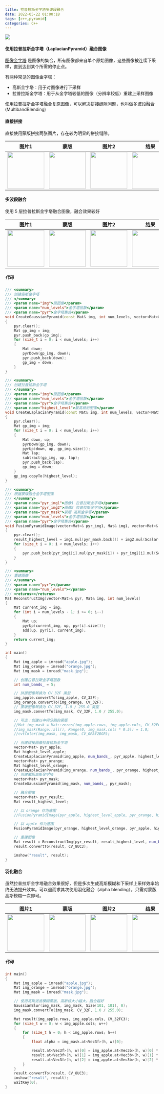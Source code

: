 ```yaml
---
title: 拉普拉斯金字塔多波段融合
date: 2022-05-22 01:00:18
tags: [c++,pyramid]
categories: C++
---
```

<img src="https://sadness96.github.io/images/blog/cpp-Pyramid/pyramidTitle.jpg"/>

<!-- more -->
#### 使用拉普拉斯金字塔（LaplacianPyramid）融合图像
[图像金字塔](https://docs.opencv.org/4.x/dc/dff/tutorial_py_pyramids.html) 是图像的集合，所有图像都来自单个原始图像，这些图像被连续下采样，直到达到某个所需的停止点。

有两种常见的图像金字塔：
* 高斯金字塔：用于对图像进行下采样
* 拉普拉斯金字塔：用于从金字塔较低的图像（分辨率较低）重建上采样图像

使用拉普拉斯金字塔融合复原图像，可以解决拼接缝隙问题，也叫做多波段融合(MultibandBlending)

#### 直接拼接
直接使用蒙版拼接两张图片，存在较为明显的拼接缝隙。

| 图片1 | 蒙版 | 图片2 | 结果 |
| ---- | ---- | ---- | ---- |
| <img src="https://sadness96.github.io/images/blog/cpp-Pyramid/apple.jpg" width='120px'/> | <img src="https://sadness96.github.io/images/blog/cpp-Pyramid/mask.jpg" width='120px'/> | <img src="https://sadness96.github.io/images/blog/cpp-Pyramid/orange.jpg" width='120px'/> | <img src="https://sadness96.github.io/images/blog/cpp-Pyramid/result0.jpg" width='120px'/> |

#### 多波段融合
使用 5 层拉普拉斯金字塔融合图像，融合效果较好

| 图片1 | 蒙版 | 图片2 | 结果 |
| ---- | ---- | ---- | ---- |
| <img src="https://sadness96.github.io/images/blog/cpp-Pyramid/apple.jpg" width='120px'/> | <img src="https://sadness96.github.io/images/blog/cpp-Pyramid/mask.jpg" width='120px'/> | <img src="https://sadness96.github.io/images/blog/cpp-Pyramid/orange.jpg" width='120px'/> | <img src="https://sadness96.github.io/images/blog/cpp-Pyramid/result5.jpg" width='120px'/> |

##### 代码
``` CPP
/// <summary>
/// 创建高斯金字塔
/// </summary>
/// <param name="img">原图像</param>
/// <param name="num_levels">金字塔层数</param>
/// <param name="pyr">金字塔集合</param>
void CreateGaussianPyramid(const Mat& img, int num_levels, vector<Mat>& pyr)
{
	pyr.clear();
	Mat gp_img = img;
	pyr.push_back(gp_img);
	for (size_t i = 0; i < num_levels; i++)
	{
		Mat down;
		pyrDown(gp_img, down);
		pyr.push_back(down);
		gp_img = down;
	}
}

/// <summary>
/// 创建拉普拉斯金字塔
/// </summary>
/// <param name="img">原图像</param>
/// <param name="num_levels">金字塔层数</param>
/// <param name="pyr">金字塔集合</param>
/// <param name="highest_level">最高级别图像</param>
void CreateLaplacianPyramid(const Mat& img, int num_levels, vector<Mat>& pyr, Mat& highest_level)
{
	pyr.clear();
	Mat gp_img = img;
	for (size_t i = 0; i < num_levels; i++)
	{
		Mat down, up;
		pyrDown(gp_img, down);
		pyrUp(down, up, gp_img.size());
		Mat lap;
		subtract(gp_img, up, lap);
		pyr.push_back(lap);
		gp_img = down;
	}
	gp_img.copyTo(highest_level);
}

/// <summary>
/// 根据蒙版融合金字塔图像
/// </summary>
/// <param name="pyr_img1">图像1 拉普拉斯金字塔</param>
/// <param name="pyr_img2">图像2 拉普拉斯金字塔</param>
/// <param name="pyr_mask">蒙版 高斯金字塔</param>
/// <param name="num_levels">金字塔层数</param>
/// <param name="pyr">金字塔集合</param>
void FusionPyramidImage(vector<Mat>& pyr_img1, Mat& img1, vector<Mat>& pyr_img2, Mat& img2, vector<Mat>& pyr_mask, int num_levels, vector<Mat>& pyr, Mat& result_highest_level)
{
	pyr.clear();
	result_highest_level = img1.mul(pyr_mask.back()) + img2.mul(Scalar(1.0, 1.0, 1.0) - pyr_mask.back());
	for (size_t i = 0; i < num_levels; i++)
	{
		pyr.push_back(pyr_img1[i].mul(pyr_mask[i]) + pyr_img2[i].mul(Scalar(1.0, 1.0, 1.0) - pyr_mask[i]));
	}
}

/// <summary>
/// 重建图像
/// </summary>
/// <param name="pyr"></param>
/// <param name="num_levels"></param>
/// <returns></returns>
Mat ReconstructImg(vector<Mat>& pyr, Mat& img, int num_levels)
{
	Mat current_img = img;
	for (int i = num_levels - 1; i >= 0; i--)
	{
		Mat up;
		pyrUp(current_img, up, pyr[i].size());
		add(up, pyr[i], current_img);
	}
	return current_img;
}

int main()
{
	Mat img_apple = imread("apple.jpg");
	Mat img_orange = imread("orange.jpg");
	Mat img_mask = imread("mask.jpg");

	// 创建拉普拉斯金字塔层数
	int num_bands_ = 5;

	// 拼接图像转换为 CV_32F 类型
	img_apple.convertTo(img_apple, CV_32F);
	img_orange.convertTo(img_orange, CV_32F);
	// 蒙版图像转换为 CV_32F, 1.0 / 255.0 类型
	img_mask.convertTo(img_mask, CV_32F, 1.0 / 255.0);

	// 可选：创建以中间分隔的蒙版
	//Mat img_mask = Mat::zeros(img_apple.rows, img_apple.cols, CV_32FC1);
	//img_mask(Range::all(), Range(0, img_mask.cols * 0.5)) = 1.0;
	//cvtColor(img_mask, img_mask, CV_GRAY2BGR);

	// 创建拼接图像拉普拉斯金字塔
	vector<Mat> pyr_apple;
	Mat highest_level_apple;
	CreateLaplacianPyramid(img_apple, num_bands_, pyr_apple, highest_level_apple);
	vector<Mat> pyr_orange;
	Mat highest_level_orange;
	CreateLaplacianPyramid(img_orange, num_bands_, pyr_orange, highest_level_orange);
	// 创建蒙版高斯金字塔
	vector<Mat> pyr_mask;
	CreateGaussianPyramid(img_mask, num_bands_, pyr_mask);

	// 融合图像
	vector<Mat> pyr_result;
	Mat result_highest_level;

	// 以 orange 作为底图
	//FusionPyramidImage(pyr_apple, highest_level_apple, pyr_orange, highest_level_orange, pyr_mask, num_bands_, pyr_result, result_highest_level);

	// 以 apple 作为底图
	FusionPyramidImage(pyr_orange, highest_level_orange, pyr_apple, highest_level_apple, pyr_mask, num_bands_, pyr_result, result_highest_level);

	// 重建图像
	Mat result = ReconstructImg(pyr_result, result_highest_level, num_bands_);
	result.convertTo(result, CV_8UC3);

	imshow("result", result);
}
```

#### 羽化融合
虽然拉普拉斯金字塔融合效果很好，但是多次生成高斯模糊和下采样上采样效率始终无法提升效率。可以退而求其次使用羽化融合（alpha blending），只需对蒙版高斯模糊一次即可。

| 图片1 | 蒙版 | 图片2 | 结果 |
| ---- | ---- | ---- | ---- |
| <img src="https://sadness96.github.io/images/blog/cpp-Pyramid/apple.jpg" width='120px'/> | <img src="https://sadness96.github.io/images/blog/cpp-Pyramid/GaussianBlur_mask.jpg" width='120px'/> | <img src="https://sadness96.github.io/images/blog/cpp-Pyramid/orange.jpg" width='120px'/> | <img src="https://sadness96.github.io/images/blog/cpp-Pyramid/alpha_blending.jpg" width='120px'/> |

##### 代码
``` CPP
int main()
{
	Mat img_apple = imread("apple.jpg");
	Mat img_orange = imread("orange.jpg");
	Mat img_mask = imread("mask.jpg");

	// 使用高斯滤波模糊蒙版，高斯核大小越大，融合越好
	GaussianBlur(img_mask, img_mask, Size(101, 101), 0);
	img_mask.convertTo(img_mask, CV_32F, 1.0 / 255.0);

	Mat result(img_apple.rows, img_apple.cols, CV_32FC3);
	for (size_t w = 0; w < img_apple.cols; w++)
	{
		for (size_t h = 0; h < img_apple.rows; h++)
		{
			float alpha = img_mask.at<Vec3f>(h, w)[0];

			result.at<Vec3f>(h, w)[0] = img_apple.at<Vec3b>(h, w)[0] * (1 - alpha) + img_orange.at<Vec3b>(h, w)[0] * alpha;
			result.at<Vec3f>(h, w)[1] = img_apple.at<Vec3b>(h, w)[1] * (1 - alpha) + img_orange.at<Vec3b>(h, w)[1] * alpha;
			result.at<Vec3f>(h, w)[2] = img_apple.at<Vec3b>(h, w)[2] * (1 - alpha) + img_orange.at<Vec3b>(h, w)[2] * alpha;
		}
	}
	result.convertTo(result, CV_8UC3);
	imshow("result", result);
	waitKey(0);
}
```